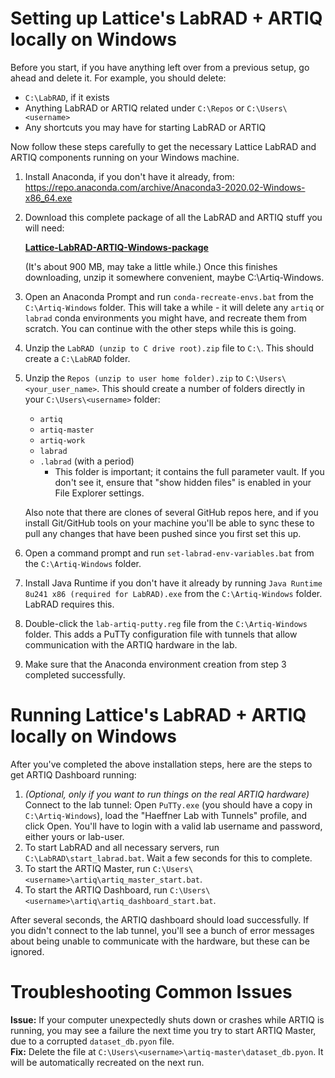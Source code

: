 Setting up Lattice's LabRAD + ARTIQ locally on Windows
==============
Before you start, if you have anything left over from a previous setup, go ahead and delete it. For example, you should delete:
  - `C:\LabRAD`, if it exists
  - Anything LabRAD or ARTIQ related under `C:\Repos` or `C:\Users\<username>`
  - Any shortcuts you may have for starting LabRAD or ARTIQ
  
Now follow these steps carefully to get the necessary Lattice LabRAD and ARTIQ components running on your Windows machine.

1. Install Anaconda, if you don't have it already, from:
https://repo.anaconda.com/archive/Anaconda3-2020.02-Windows-x86_64.exe

2. Download this complete package of all the LabRAD and ARTIQ stuff you will need: 

    **[Lattice-LabRAD-ARTIQ-Windows-package](https://www.dropbox.com/sh/qe9fhxtldfolaqv/AADFkTKwL77O3U7sHsn5t9nIa?dl=1)**

    (It's about 900 MB, may take a little while.) Once this finishes downloading, unzip it somewhere convenient, maybe C:\Artiq-Windows.

3. Open an Anaconda Prompt and run `conda-recreate-envs.bat` from the `C:\Artiq-Windows` folder.
This will take a while - it will delete any `artiq` or `labrad` conda environments you might have,
and recreate them from scratch. You can continue with the other steps while this is going.

4. Unzip the `LabRAD (unzip to C drive root).zip` file to `C:\`. This should create a `C:\LabRAD` folder.

5. Unzip the `Repos (unzip to user home folder).zip` to `C:\Users\<your_user_name>`.  This should create a number
of folders directly in your `C:\Users\<username>` folder:
    - `artiq`
    - `artiq-master`
    - `artiq-work`
    - `labrad`
    - `.labrad` (with a period)
      - This folder is important; it contains the full parameter vault. If you don't see it, ensure that "show hidden files" is enabled
      in your File Explorer settings.
      
    Also note that there are clones of several GitHub repos here, and if you install Git/GitHub tools on your machine you'll be able
    to sync these to pull any changes that have been pushed since you first set this up.

6. Open a command prompt and run `set-labrad-env-variables.bat` from the `C:\Artiq-Windows` folder.

7. Install Java Runtime if you don't have it already by running `Java Runtime 8u241 x86 (required for LabRAD).exe`
from the `C:\Artiq-Windows` folder. LabRAD requires this.

8. Double-click the `lab-artiq-putty.reg` file from the `C:\Artiq-Windows` folder.
This adds a PuTTy configuration file with tunnels that allow communication with the ARTIQ hardware in the lab.

9. Make sure that the Anaconda environment creation from step 3 completed successfully.

Running Lattice's LabRAD + ARTIQ locally on Windows
==============
After you've completed the above installation steps, here are the steps to get ARTIQ Dashboard running:
1. _(Optional, only if you want to run things on the real ARTIQ hardware)_ Connect to the lab tunnel: Open `PuTTy.exe` (you should have a copy in `C:\Artiq-Windows`),
load the "Haeffner Lab with Tunnels" profile, and click Open.
You'll have to login with a valid lab username and password, either yours or lab-user.
2. To start LabRAD and all necessary servers, run `C:\LabRAD\start_labrad.bat`. Wait a few seconds for this to complete.
3. To start the ARTIQ Master, run `C:\Users\<username>\artiq\artiq_master_start.bat`.
4. To start the ARTIQ Dashboard, run `C:\Users\<username>\artiq\artiq_dashboard_start.bat`.

After several seconds, the ARTIQ dashboard should load successfully. If you didn't connect to the lab tunnel, you'll see a bunch of error messages about being unable to communicate with the hardware, but these can be ignored.

Troubleshooting Common Issues
==============
**Issue:** If your computer unexpectedly shuts down or crashes while ARTIQ is running, you may see a failure
the next time you try to start ARTIQ Master, due to a corrupted `dataset_db.pyon` file.  
**Fix:** Delete the file at `C:\Users\<username>\artiq-master\dataset_db.pyon`. It will be automatically recreated on the next run.
